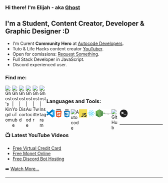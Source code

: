 ### Hi there! I'm Elijah - aka [Ghost][website]

## I'm a Student, Content Creator, Developer & Graphic Designer :D
- I'm Curent **Community Hero** at [Autocode Developers][autocode].
- Tuto & Life Hacks content creator [YouTuber][youtube].
- Open for comissions: [Request Something][mail].
- Full Stack Developer in JavaScript.
- Discord experienced user.

### Find me:

[<img align="left" alt="Ghost's Kingdom" width="22px" src="https://cdn.discordapp.com/attachments/874315657703989280/936064058749227018/logo.png" />][website]
[<img align="left" alt="Ghost | YouTube" width="22px" src="https://clipart.info/images/ccovers/1590430652red-youtube-logo-png-xl.png" />][youtube]
[<img align="left" alt="Ghost | Discord" width="22px" src="https://pnggrid.com/wp-content/uploads/2021/05/Discord-Logo-Square-1024x1024.png" />][discord]
[<img align="left" alt="Ghost | Autocode" width="22px" src="https://cdn.discordapp.com/attachments/874315657703989280/936067088102072330/autoco1de_logo.png" />][autocode]
[<img align="left" alt="Ghost | Twitter" width="22px" src="https://www.pinclipart.com/picdir/big/20-203122_follow-us-twitter-logo-square-png-clipart.png" />][twitter]
[<img align="left" alt="Ghost | Instagram" width="22px" src="http://assets.stickpng.com/images/580b57fcd9996e24bc43c521.png" />][instagram]

<br />

### Languages and Tools:

<img align="left" alt="Visual Studio Code" width="26px" src="https://raw.githubusercontent.com/github/explore/80688e429a7d4ef2fca1e82350fe8e3517d3494d/topics/visual-studio-code/visual-studio-code.png" />
<img align="left" alt="HTML5" width="26px" src="https://raw.githubusercontent.com/github/explore/80688e429a7d4ef2fca1e82350fe8e3517d3494d/topics/html/html.png" />
<img align="left" alt="CSS3" width="26px" src="https://raw.githubusercontent.com/github/explore/80688e429a7d4ef2fca1e82350fe8e3517d3494d/topics/css/css.png" />
<img align="left" alt="Autocode" width="26px" src="https://cdn.discordapp.com/attachments/874315657703989280/936067088102072330/autoco1de_logo.png" />
<img align="left" alt="JavaScript" width="26px" src="https://raw.githubusercontent.com/github/explore/80688e429a7d4ef2fca1e82350fe8e3517d3494d/topics/javascript/javascript.png" />
<img align="left" alt="React" width="26px" src="https://raw.githubusercontent.com/github/explore/80688e429a7d4ef2fca1e82350fe8e3517d3494d/topics/react/react.png" />
<img align="left" alt="Node.js" width="26px" src="https://raw.githubusercontent.com/github/explore/80688e429a7d4ef2fca1e82350fe8e3517d3494d/topics/nodejs/nodejs.png" />
<img align="left" alt="MongoDB" width="26px" src="https://raw.githubusercontent.com/github/explore/80688e429a7d4ef2fca1e82350fe8e3517d3494d/topics/mongodb/mongodb.png" />
<img align="left" alt="GitHub" width="26px" src="https://cdn.discordapp.com/attachments/874315657703989280/936073060031803452/favpng_social-media-github-logo.png" />
<img align="left" alt="Terminal" width="26px" src="https://raw.githubusercontent.com/github/explore/80688e429a7d4ef2fca1e82350fe8e3517d3494d/topics/terminal/terminal.png" />

<br />
<br />

---

### 📺 Latest YouTube Videos

<!-- YOUTUBE:START -->
- [Free Virtual Credit Card](https://www.youtube.com/watch?v=YyO8NuvbhPc)
- [Free Monet Online](https://www.youtube.com/watch?v=QYEQPnKUzwA)
- [Free Discord Bot Hosting](https://www.youtube.com/watch?v=JfPx4zMOdlE)
<!-- YOUTUBE:END -->

➡️ [Watch More...](youtube)

---

[website]: https://richghosty.xyz
[autocode]: https://autocode.com/
[autocode-ghost]: https://autocode.com/ghost
[youtube]: https://youtube.com/ghostoperator
[discord]: https://dsc.gg/ghostworld
[twitter]: https://twitter.com/ghostubexxl
[instagram]: https://instagram.com/ghostubexxl
[mail]: htps:/mailto:contact@richghosty.xyz
